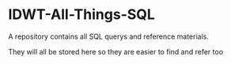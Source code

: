 # IDWT-All-Things-SQL
A repository contains all SQL querys and reference materials. 

They will all be stored here so they are easier to find and refer too

